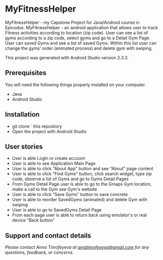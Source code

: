 # MyFitnessHelper

MyFitnessHelper - my Capstone Project for Java/Android course in Epicodus. MyFitnessHelper - an android application that allows user to track Fitness activities according to location (zip code). User can see a list of gyms according to a zip code, select gyms and go to a Detail Gym Page. User can saved Gyms and see a list of saved Gyms. Within this list user can change the gyms' order (animated process) and delete gym with swiping.

This project was generated with Android Studio version 2.3.3.


## Prerequisites

You will need the following things properly installed on your computer.

* Java
* Android Studio


## Installation

* git clone <repository-url>` this repository
* Open the project with Android Studio


## User stories
* User is able LogIn or create account
* User is able to see Application Main Page
* User is able to click "About App" button and see "About" page content
* User is able to click "Find Gyms" button, click search widget, type zip code, observe a list of Gyms and go to Gyms Detail Pages
* From Gyms Detail Page user is able to go to the Gmaps Gym location, make a call to the Gym see Gym's website
* User is able to click "Save Gyms" button to save concrete
* User is able to reorder SavedGyms (animated) and delete Gym with swiping
* User is able to go to SavedGyms Detail Page
* From each page user is able to return back using emulator's or real device "Back button"
## Support and contact details

_Please contact Anna Timofeyeva at anjatimofeyeva@gmail.com for any questions, feedback, or concerns._


